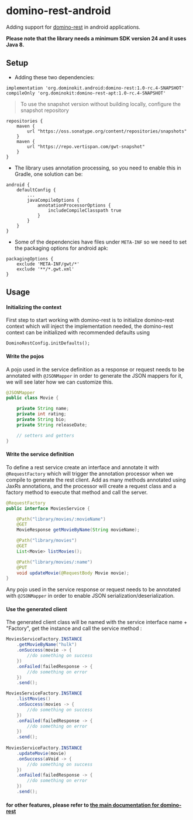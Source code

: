 # domino-rest-android

Adding support for [domino-rest](https://github.com/DominoKit/domino-rest) in android applications.

**Please note that the library needs a minimum SDK version 24 and it uses Java 8.**

## Setup

- Adding these two dependencies:

```
implementation 'org.dominokit.android:domino-rest:1.0-rc.4-SNAPSHOT'
compileOnly 'org.dominokit:domino-rest-apt:1.0-rc.4-SNAPSHOT'
```

> To use the snapshot version without building locally, configure the snapshot repository
```
repositories {
    maven {
        url "https://oss.sonatype.org/content/repositories/snapshots"
    }
    maven {
        url "https://repo.vertispan.com/gwt-snapshot"
    }
}
```

- The library uses annotation processing, so you need to enable this in Gradle, one solution can be:
```
android {
    defaultConfig {
        ...
        javaCompileOptions {
            annotationProcessorOptions {
                includeCompileClasspath true
            }
        }
    }
}
```

- Some of the dependencies have files under `META-INF` so we need to set the packaging options for android apk:
```
packagingOptions {
    exclude 'META-INF/gwt/*'
    exclude '**/*.gwt.xml'
}
```

## Usage

#### Initializing the context

First step to start working with domino-rest is to initialize domino-rest context which will inject the implementation needed, the domino-rest context can be initialized with recommended defaults using
 
```
DominoRestConfig.initDefaults();
```

#### Write the pojos

A pojo used in the service definition as a response or request needs to be annotated with `@JSONMapper` in order to generate the JSON mappers for it, we will see later how we can customize this.

```java
@JSONMapper
public class Movie {

    private String name;
    private int rating;
    private String bio;
    private String releaseDate;

    // setters and getters
}
```

#### Write the service definition

To define a rest service create an interface and annotate it with `@RequestFactory` which will trigger the annotation processor when we compile to generate the rest client.
Add as many methods annotated using JaxRs annotations, and the processor will create a request class and a factory method to execute that method and call the server. 


```java
@RequestFactory
public interface MoviesService {

    @Path("library/movies/:movieName")
    @GET
    MovieResponse getMovieByName(String movieName);

    @Path("library/movies")
    @GET
    List<Movie> listMovies();

    @Path("library/movies/:name")
    @PUT
    void updateMovie(@RequestBody Movie movie);
}
```

Any pojo used in the service response or request needs to be annotated with `@JSONMapper` in order to enable JSON serialization/deserialization.

#### Use the generated client

The generated client class will be named with the service interface name + "Factory", get the instance and call the service method :

```java
MoviesServiceFactory.INSTANCE
    .getMovieByName("hulk")
    .onSuccess(movie -> {
        //do something on success
    })
    .onFailed(failedResponse -> {
        //do something on error
    })
    .send();

MoviesServiceFactory.INSTANCE
    .listMovies()
    .onSuccess(movies -> {
        //do something on success
    })
    .onFailed(failedResponse -> {
        //do something on error
    })
    .send();
    
MoviesServiceFactory.INSTANCE
    .updateMovie(movie)
    .onSuccess(aVoid -> {
        //do something on success
    })
    .onFailed(failedResponse -> {
        //do something on error
    })
    .send();

```


#### for other features, please refer to [the main documentation for domino-rest](https://github.com/DominoKit/domino-rest)
